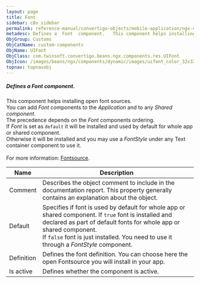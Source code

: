 ```yaml
---
layout: page
title: Font
sidebar: c8o_sidebar
permalink: reference-manual/convertigo-objects/mobile-application/ngx-components/custom-components/font/
metadesc: Defines a  Font  component.   This component helps installing open font sources.  You can add  Font  components to the  Application  and to any  Share
ObjGroup: Customs
ObjCatName: custom-components
ObjName: UIFont
ObjClass: com.twinsoft.convertigo.beans.ngx.components.res.UIFont
ObjIcon: /images/beans/ngx/components/dynamic/images/uifont_color_32x32.png
topnav: topnavobj
---
```

##### Defines a <i>Font</i> component. <br/>

 This component helps installing open font sources.<br/>
 You can add <i>Font</i> components to the <i>Application</i> and to any <i>Shared component</i>.<br/>
 The precedence depends on the <i>Font</i> components ordering.<br/>
 If <i>Font</i> is set as <code>default</code> it will be installed and used by default for whole app or shared component.<br/>
 Otherwise it will be installed and you may use a <i>FontStyle</i> under any Text container component to use it.<br/>
<br/>
 For more information: <a href='https://fontsource.org'>Fontsource</a>.

Name | Description 
--- | ---
Comment | Describes the object comment to include in the documentation report.  This property generally contains an explanation about the object. 
Default | Specifies if font is used by default for whole app or shared component.  If <code>true</code> font is installed and declared as part of default fonts for whole app or shared component.<br/> If <code>false</code> font is just installed. You need to use it through a <i>FontStyle</i> component.
Definition | Defines the font definition.  You can choose here the open Fontsource you will install in your app.
Is active | Defines whether the component is active. 

